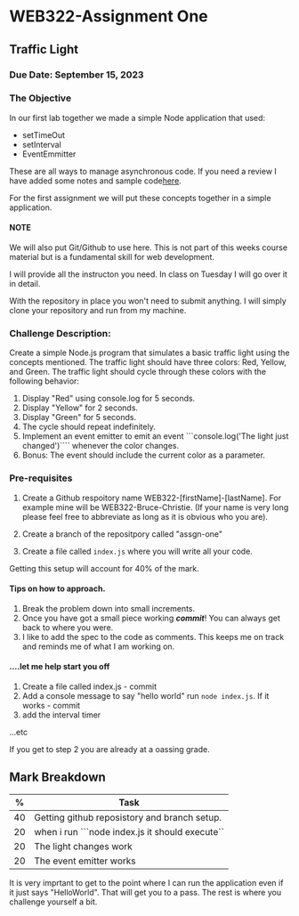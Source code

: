 # WEB322-Assignment One
## Traffic Light 

### Due Date: September 15, 2023


### The Objective


 In our first lab together we made a simple Node application that used:
  * setTimeOut 
  * setInterval
  * EventEmmitter
   
These are all ways to manage asynchronous code.   If you need a review I have added some notes and sample code[here](../notes/week-one/README.md).

For the first assignment we will put these concepts together in a simple application.

#### NOTE
We will also put Git/Github to use here.  This is not part of this weeks course material but is a fundamental skill for web development.   

I will provide all the instructon you need.  In class on Tuesday I will go over it in detail.

With the repository in place you won't need to submit anything.  I will simply clone your repository and run from my machine.


### Challenge Description:

Create a simple Node.js program that simulates a basic traffic light using the concepts mentioned. The traffic light should have three colors: Red, Yellow, and Green. The traffic light should cycle through these colors with the following behavior:

1. Display "Red" using console.log for 5 seconds.
2. Display "Yellow" for 2 seconds.
3. Display "Green" for 5 seconds.
4. The cycle should repeat indefinitely. 
5. Implement an event emitter to emit an event ```console.log('The light just changed')```` whenever the color changes. 
6. Bonus: The event should include the current color as a parameter.



### Pre-requisites

1. Create a Github respoitory name WEB322-[firstName]-[lastName].   For example mine will be WEB322-Bruce-Christie.   (If your name is very long please feel free to abbreviate as long as it is obvious who you are).

2. Create a branch of the repositpory called "assgn-one"

3. Create a file called ```index.js``` where you will write all your code.

Getting this setup will account for 40% of the mark.   


#### Tips on how to approach.

1.  Break the problem down into small increments.  
2.  Once you have got a small piece working ***commit***! You can always get back to where you were.
3.  I like to add the spec to the code as comments.   This keeps me on track and reminds me of what I am working on.



#### ....let me help start you off
1.  Create a file called index.js - commit
2.  Add a console message to say "hello world" run 
        ```node index.js```.  If it works - commit
3.  add the interval timer

...etc

If you get to step 2 you are already at a oassing grade.




## Mark Breakdown
|  % | Task  |
|---|---|
| 40  |   Getting github reposistory and branch setup.|
|  20 |  when i run ```node index.js it should execute`` |
|  20 |  The light changes work |
|  20 |  The event emitter works |


It is very imprtant to get to the point where I can run the application even if it just says "HelloWorld".   That will get you to a pass.  The rest is where you challenge yourself a bit.






